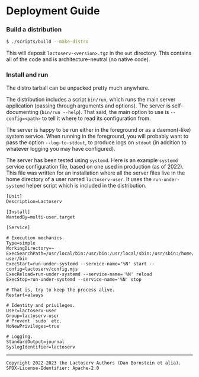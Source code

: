 Deployment Guide
================

### Build a distribution

```bash
$ ./scripts/build --make-distro
```

This will deposit `lactoserv-<version>.tgz` in the `out` directory. This
contains all of the code and is architecture-neutral (no native code).

### Install and run

The distro tarball can be unpacked pretty much anywhere.

The distribution includes a script `bin/run`, which runs the main server
application (passing through arguments and options). The server is
self-documenting (`bin/run --help`). That said, the main option to use is
`--config=<path>` to tell it where to read its configuration from.

The server is happy to be run either in the foreground or as a daemon(-like)
system service. When running in the foreground, you will probably want to
pass the option `--log-to-stdout`, to produce logs on `stdout` (in addition to
whatever logging you may have configured).

The server has been tested using `systemd`. Here is an example `systemd` service
configuration file, based on one used in production (as of 2022). This file was
written for an installation where all the server files live in the home
directory of a user named `lactoserv-user`. It uses the `run-under-systemd`
helper script which is included in the distribution.

```
[Unit]
Description=Lactoserv

[Install]
WantedBy=multi-user.target

[Service]

# Execution mechanics.
Type=simple
WorkingDirectory=~
ExecSearchPath=/usr/local/bin:/usr/bin:/usr/local/sbin:/usr/sbin:/home/lactoserv-user/bin
ExecStart=run-under-systemd --service-name='%N' start --config=lactoserv/config.mjs
ExecReload=run-under-systemd --service-name='%N' reload
ExecStop=run-under-systemd --service-name='%N' stop

# That is, try to keep the process alive.
Restart=always

# Identity and privileges.
User=lactoserv-user
Group=lactoserv-user
# Prevent `sudo` etc.
NoNewPrivileges=true

# Logging.
StandardOutput=journal
SyslogIdentifier=lactoserv
```

- - - - - - - - - -
```
Copyright 2022-2023 the Lactoserv Authors (Dan Bornstein et alia).
SPDX-License-Identifier: Apache-2.0
```
